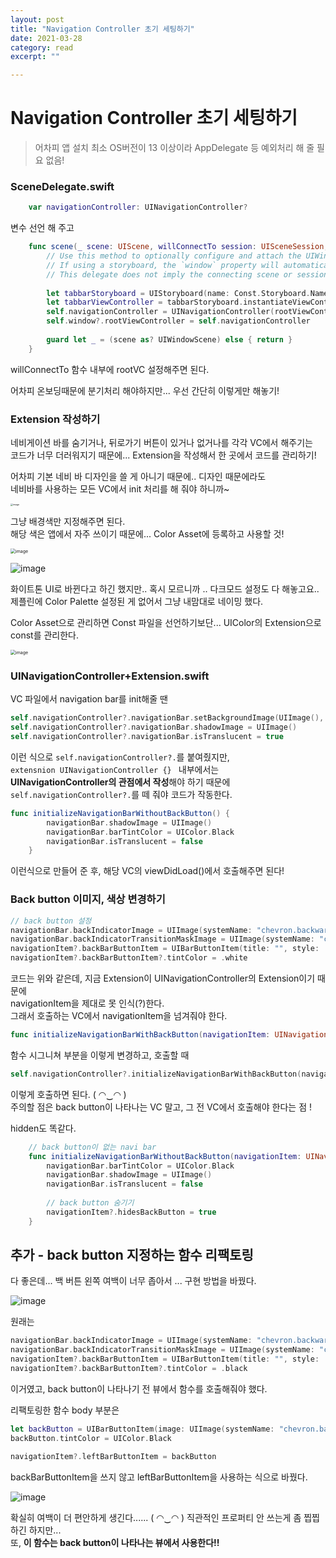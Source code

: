 ```yaml
---
layout: post
title: "Navigation Controller 초기 세팅하기" 
date: 2021-03-28
category: read 
excerpt: ""

---
```


# Navigation Controller 초기 세팅하기

> 어차피 앱 설치 최소 OS버전이 13 이상이라 AppDelegate 등 예외처리 해 줄 필요 없음!

### SceneDelegate.swift

```swift
    var navigationController: UINavigationController?
```

변수 선언 해 주고

```swift
    func scene(_ scene: UIScene, willConnectTo session: UISceneSession, options connectionOptions: UIScene.ConnectionOptions) {
        // Use this method to optionally configure and attach the UIWindow `window` to the provided UIWindowScene `scene`.
        // If using a storyboard, the `window` property will automatically be initialized and attached to the scene.
        // This delegate does not imply the connecting scene or session are new (see `application:configurationForConnectingSceneSession` instead).
        
        let tabbarStoryboard = UIStoryboard(name: Const.Storyboard.Name.tabbar, bundle: nil)
        let tabbarViewController = tabbarStoryboard.instantiateViewController(withIdentifier: Const.ViewController.Identifier.tabbar)
        self.navigationController = UINavigationController(rootViewController: tabbarViewController)
        self.window?.rootViewController = self.navigationController
        
        guard let _ = (scene as? UIWindowScene) else { return }
    }
```

willConnectTo 함수 내부에 rootVC 설정해주면 된다.

어차피 온보딩때문에 분기처리 해야하지만... 우선 간단히 이렇게만 해놓기!



### Extension 작성하기

네비게이션 바를 숨기거나, 뒤로가기 버튼이 있거나 없거나를 각각 VC에서 해주기는  
코드가 너무 더러워지기 때문에... Extension을 작성해서 한 곳에서 코드를 관리하기!

어차피 기본 네비 바 디자인을 쓸 게 아니기 때문에.. 디자인 때문에라도  
네비바를 사용하는 모든 VC에서 init 처리를 해 줘야 하니까~

<img src="https://user-images.githubusercontent.com/28949235/112751874-30a39900-900b-11eb-938a-771bb10dc231.png" alt="image" style="zoom:25%;" />

그냥 배경색만 지정해주면 된다.  
해당 색은 앱에서 자주 쓰이기 때문에... Color Asset에 등록하고 사용할 것!

<img src="https://user-images.githubusercontent.com/28949235/112751870-2aadb800-900b-11eb-8642-012f4a8ad129.png" alt="image" style="zoom:50%;" />

![image](https://user-images.githubusercontent.com/28949235/112751948-88da9b00-900b-11eb-97b1-81515b4ad995.png)

화이트톤 UI로 바뀐다고 하긴 했지만.. 혹시 모르니까 .. 다크모드 설정도 다 해놓고요..  
제플린에 Color Palette 설정된 게 없어서 그냥 내맘대로 네이밍 했다.

Color Asset으로 관리하면 Const 파일을 선언하기보단... UIColor의 Extension으로 const를 관리한다.

<img src="https://user-images.githubusercontent.com/28949235/112752047-00a8c580-900c-11eb-919e-14a5d967c6a2.png" alt="image" style="zoom:50%;" />

### UINavigationController+Extension.swift

VC 파일에서 navigation bar를 init해줄 땐

```swift
self.navigationController?.navigationBar.setBackgroundImage(UIImage(), for: .default)
self.navigationController?.navigationBar.shadowImage = UIImage()
self.navigationController?.navigationBar.isTranslucent = true
```

이런 식으로 `self.navigationController?.`를 붙여줬지만,  
`extensnion UINavigationController {} ` 내부에서는  
**UINavigationController의 관점에서 작성**해야 하기 때문에  
`self.navigationController?.`를 떼 줘야 코드가 작동한다.

```swift
func initializeNavigationBarWithoutBackButton() {
        navigationBar.shadowImage = UIImage()
        navigationBar.barTintColor = UIColor.Black
        navigationBar.isTranslucent = false
    }
```

이런식으로 만들어 준 후, 해당 VC의 viewDidLoad()에서 호출해주면 된다!

### Back button 이미지, 색상 변경하기

```swift
// back button 설정
navigationBar.backIndicatorImage = UIImage(systemName: "chevron.backward")
navigationBar.backIndicatorTransitionMaskImage = UIImage(systemName: "chevron.backward")
navigationItem?.backBarButtonItem = UIBarButtonItem(title: "", style: .plain, target: nil, action: nil)
navigationItem?.backBarButtonItem?.tintColor = .white
```

코드는 위와 같은데, 지금 Extension이 UINavigationController의 Extension이기 때문에  
navigationItem을 제대로 못 인식(?)한다.  
그래서 호출하는 VC에서 navigationItem을 넘겨줘야 한다.

```swift
func initializeNavigationBarWithBackButton(navigationItem: UINavigationItem?) {
```

함수 시그니쳐 부분을 이렇게 변경하고, 호출할 때

```swift
self.navigationController?.initializeNavigationBarWithBackButton(navigationItem: self.navigationItem)
```

이렇게 호출하면 된다. ( ◠‿◠ )  
주의할 점은 back button이 나타나는 VC 말고, 그 전 VC에서 호출해야 한다는 점 !

hidden도 똑같다.

```swift
    // back button이 없는 navi bar
    func initializeNavigationBarWithoutBackButton(navigationItem: UINavigationItem?) {
        navigationBar.barTintColor = UIColor.Black
        navigationBar.shadowImage = UIImage()
        navigationBar.isTranslucent = false
        
        // back button 숨기기
        navigationItem?.hidesBackButton = true
    }
```



## 추가 - back button 지정하는 함수 리팩토링

다 좋은데... 백 버튼 왼쪽 여백이 너무 좁아서 ... 구현 방법을 바꿨다.

![image](https://user-images.githubusercontent.com/28949235/112757793-35297b00-9026-11eb-9f9e-9f2dd94b8ec4.png)

원래는   

```swift
navigationBar.backIndicatorImage = UIImage(systemName: "chevron.backward")
navigationBar.backIndicatorTransitionMaskImage = UIImage(systemName: "chevron.backward")
navigationItem?.backBarButtonItem = UIBarButtonItem(title: "", style: .plain, target: nil, action: nil)
navigationItem?.backBarButtonItem?.tintColor = .black
```

이거였고, back button이 나타나기 전 뷰에서 함수를 호출해줘야 했다.

리팩토링한 함수 body 부분은

```swift
let backButton = UIBarButtonItem(image: UIImage(systemName: "chevron.backward"), style: .plain, target: self, action: #selector(touchBackButton))
backButton.tintColor = UIColor.Black

navigationItem?.leftBarButtonItem = backButton
```

backBarButtonItem을 쓰지 않고 leftBarButtonItem을 사용하는 식으로 바꿨다.

![image](https://user-images.githubusercontent.com/28949235/112757869-7883e980-9026-11eb-9440-924283f62606.png)

확실히 여백이 더 편안하게 생긴다...... ( ◠‿◠ ) 직관적인 프로퍼티 안 쓰는게 좀 찝찝하긴 하지만...  
또, **이 함수는 back button이 나타나는 뷰에서 사용한다!!**

